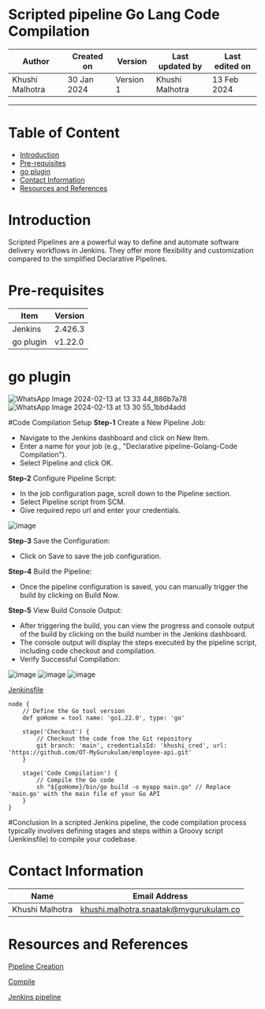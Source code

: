 # Scripted pipeline Go Lang Code Compilation

|   Author        |  Created on   |  Version   | Last updated by  | Last edited on |
| --------------- | --------------| -----------|----------------- | -------------- |
| Khushi Malhotra |  30 Jan 2024  |  Version 1 | Khushi Malhotra  | 13 Feb 2024    |
***
# Table of Content
- [Introduction](https://github.com/avengers-p7/Documentation/blob/main/Application_CI/Implementation/GolangCI/CodeCompilation/Scripted%20Pipeline/README.md#introduction)
- [Pre-requisites](https://github.com/avengers-p7/Documentation/blob/main/Application_CI/Implementation/GolangCI/CodeCompilation/Scripted%20Pipeline/README.md#pre-requisites)
- [go plugin](https://github.com/avengers-p7/Documentation/blob/main/Application_CI/Implementation/GolangCI/CodeCompilation/Scripted%20Pipeline/README.md#go-plugin)
- [Contact Information](https://github.com/avengers-p7/Documentation/blob/main/Application_CI/Implementation/GolangCI/CodeCompilation/Scripted%20Pipeline/README.md#contact-information)
- [Resources and References](https://github.com/avengers-p7/Documentation/blob/main/Application_CI/Implementation/GolangCI/CodeCompilation/Scripted%20Pipeline/README.md#resources-and-references)

# Introduction
Scripted Pipelines are a powerful way to define and automate software delivery workflows in Jenkins. They offer more flexibility and customization compared to the simplified Declarative Pipelines. 

# Pre-requisites
| Item         | Version   |
|--------------|-----------|
| Jenkins      | 2.426.3 |
| go plugin    | v1.22.0 |

# go plugin
![WhatsApp Image 2024-02-13 at 13 33 44_886b7a78](https://github.com/avengers-p7/Documentation/assets/156056460/55c954ee-4937-496d-bff9-6ca2df8cca38)
![WhatsApp Image 2024-02-13 at 13 30 55_1bbd4add](https://github.com/avengers-p7/Documentation/assets/156056460/bb5dce1a-3952-4ebd-a40b-8a41a45375dd)


#Code Compilation Setup
**Step-1** Create a New Pipeline Job:

- Navigate to the Jenkins dashboard and click on New Item.
- Enter a name for your job (e.g., "Declarative pipeline-Golang-Code Compilation").
- Select Pipeline and click OK.

**Step-2** Configure Pipeline Script:

- In the job configuration page, scroll down to the Pipeline section.
- Select Pipeline script from SCM.
- Give required repo url and enter your credentials.

![image](https://github.com/avengers-p7/Documentation/assets/156056460/c9ec8323-1c57-4ad7-b10e-33a9244c8567)

**Step-3** Save the Configuration:

- Click on Save to save the job configuration.

**Step-4** Build the Pipeline:

- Once the pipeline configuration is saved, you can manually trigger the build by clicking on Build Now.

**Step-5** View Build Console Output:

- After triggering the build, you can view the progress and console output of the build by clicking on the build number in the Jenkins dashboard.
- The console output will display the steps executed by the pipeline script, including code checkout and compilation.
- Verify Successful Compilation:

![image](https://github.com/avengers-p7/Documentation/assets/156056460/525218c5-6e00-4b81-8349-e7ee841c3d34)
![image](https://github.com/avengers-p7/Documentation/assets/156056460/e8543a19-f042-46e3-ae78-a275de219f28)
![image](https://github.com/avengers-p7/Documentation/assets/156056460/9d506576-6151-4f79-9ee2-45b2034dac21)

[Jenkinsfile](https://github.com/avengers-p7/Jenkinsfile/blob/main/Scripted%20Pipeline/golang/code_compilation/Jenkinsfile)
```Shell
node {
    // Define the Go tool version
    def goHome = tool name: 'go1.22.0', type: 'go'

    stage('Checkout') {
        // Checkout the code from the Git repository
        git branch: 'main', credentialsId: 'khushi_cred', url: 'https://github.com/OT-MyGurukulam/employee-api.git'
    }
    
    stage('Code Compilation') {
        // Compile the Go code
        sh "${goHome}/bin/go build -o myapp main.go" // Replace 'main.go' with the main file of your Go API
    }
}
```

#Conclusion
In a scripted Jenkins pipeline, the code compilation process typically involves defining stages and steps within a Groovy script (Jenkinsfile) to compile your codebase. 

# Contact Information
| Name            | Email Address                        |
|-----------------|--------------------------------------|
| Khushi Malhotra | khushi.malhotra.snaatak@mygurukulam.co |

# Resources and References 
[Pipeline Creation](https://github.com/avengers-p7/Documentation/blob/main/Application_CI/Implementation/GenericDoc/pipelinePOC.md)

[Compile](https://github.com/avengers-p7/Documentation/blob/main/Application_CI/Design/05-%20GoLang%20CI%20Checks/Code_compilationPOC-go.md)

[Jenkins pipeline](https://www.jenkins.io/doc/book/pipeline/#:~:text=Scripted%20Pipeline%20syntax.-,Declarative%20Pipeline%20fundamentals,done%20throughout%20your%20entire%20Pipeline.&text=Execute%20this%20Pipeline%20or%20any,stages%2C%20on%20any%20available%20agent.&text=Defines%20the%20%22Build%22%20stage.&text=Perform%20some%20steps%20related%20to%20the%20%22Build%22%20stage.)
